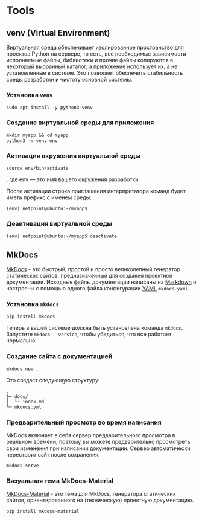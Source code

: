 # Tools

## venv (Virtual Environment)

Виртуальная среда обеспечивает изолированное пространство для проектов Python на сервере, то есть, все необходимые зависимости - исполняемые файлы, библиотеки и прочие файлы копируются в некоторый выбранный каталог, а приложение использует их, а не установленные в системе. Это позволяет обеспечить стабильность среды разработки и чистоту основной системы.

### Установка `venv`

```text
sudo apt install -y python3-venv
```

### Создание виртуальной среды для приложения

```text
mkdir myapp && cd myapp
python3 -m venv env
```

### Активация окружения виртуальной среды

```text
source env/bin/activate
```

, где env — это имя вашего окружения разработки

После активации строка приглашения интерпретатора команд будет иметь префикс с именем среды:

```text
(env) netpoint@ubuntu:~/myapp$
```

### Деактивация виртуальной среды

```text
(env) netpoint@ubuntu:~/myapp$ deactivate
```

## MkDocs

[MkDocs](https://www.mkdocs.org/) - это быстрый, простой и просто великолепный генератор статических сайтов, предназначенный для создания проектной документации. Исходные файлы документации написаны на [Markdown](https://ru.wikipedia.org/wiki/Markdown) и настроены с помощью одного файла конфигурации [YAML](https://ru.wikipedia.org/wiki/YAML) `mkdocs.yaml`.

### Установка `mkdocs`

```text
pip install mkdocs
```

Теперь в вашей системе должна быть установлена ​​команда `mkdocs`. Запустите `mkdocs --version`, чтобы убедиться, что все работает нормально.

### Создание сайта с документацией

```text
mkdocs new .
```

Это создаст следующую структуру:

```text
.
├─ docs/
│  └─ index.md
└─ mkdocs.yml
```

### Предварительный просмотр во время написания

MkDocs включает в себя сервер предварительного просмотра в реальном времени, поэтому вы можете предварительно просмотреть свои изменения при написании документации. Сервер автоматически перестроит сайт после сохранения.

```text
mkdocs serve
```

### Визуальная тема MkDocs-Material

[MkDocs-Material](https://squidfunk.github.io/mkdocs-material/) - это тема для MkDocs, генератора статических сайтов, ориентированного на (техническую) проектную документацию.

```text
pip install mkdocs-material
```
